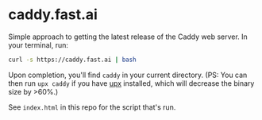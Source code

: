 # caddy.fast.ai

Simple approach to getting the latest release of the Caddy web server. In your terminal, run:

```bash
curl -s https://caddy.fast.ai | bash
```

Upon completion, you'll find `caddy` in your current directory. (PS: You can then run `upx caddy` if you have [upx](https://upx.github.io/) installed, which will decrease the binary size by >60%.)

See `index.html` in this repo for the script that's run.
